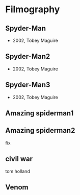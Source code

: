 # Filmography

## Spyder-Man

- 2002, Tobey Maguire

## Spyder-Man2

- 2002, Tobey Maguire

## Spyder-Man3

- 2002, Tobey Maguire

## Amazing spiderman1

## Amazing spiderman2
fix
## civil war
tom holland

## Venom
